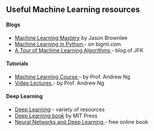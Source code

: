 ## Useful Machine Learning resources
#### Blogs
+ <a href="http://machinelearningmastery.com/">Machine Learning Mastery</a> by Jason Brownlee 
+ <a href="http://blog.bigml.com/2012/05/04/machine-learning-in-python-has-never-been-easier/" target="_blank">Machine Learning in Python </a> - on bigml.com
+ <a href="http://jamesfeltonkeith.com/2015/04/30/a-tour-of-machine-learning-algorithms/" target="_blank">A Tour of Machine Learning Algorithms </a> - blog of JFK

#### Tutorials
+ <a href="https://www.coursera.org/course/ml" target="_blank">Machine Learning Course </a> - by Prof. Andrew Ng
+ <a href="http://videolectures.net/andrew_ng/" target="_blank">Video Lectures </a> - by Prof. Andrew Ng

#### Deep Learning
+ <a href="http://deeplearning.net/"> Deep Learning</a> - variety of resources
+ <a href="http://www.deeplearningbook.org/"> Deep Learning book</a> by MIT Press
+ <a href="http://neuralnetworksanddeeplearning.com/"> Neural Networks and Deep Learning </a> - free online book

